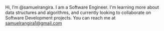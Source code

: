 Hi, I’m @samuelrangira. 
I am a Software Engineer.
I'm learning more about data structures and algorithms,
and currently looking to collaborate on Software Development projects.
You can reach me at samuelrangira1@gmail.com

<!---
samuelrangira/samuelrangira is a ✨ special ✨ repository because its `README.md` (this file) appears on your GitHub profile.
You can click the Preview link to take a look at your changes.
--->
